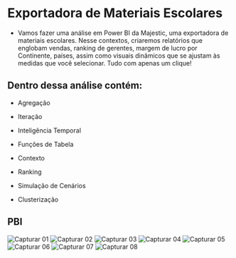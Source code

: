 # Exportadora de Materiais Escolares
 
- Vamos fazer uma análise em Power BI da Majestic, uma exportadora de materiais escolares. Nesse contextos, criaremos relatórios que englobam vendas, ranking de gerentes, margem de lucro por Continente, países, assim como visuais dinâmicos que se ajustam às medidas que você selecionar. Tudo com apenas um clique!

## Dentro dessa análise contém:

- Agregação

- Iteração

- Inteligência Temporal

- Funções de Tabela

- Contexto

- Ranking

- Simulação de Cenários

- Clusterização

## PBI


![Capturar 01](https://user-images.githubusercontent.com/82332461/189780820-76e7b775-1bb8-4d7d-9ba2-27920cfdfa05.PNG)
![Capturar 02](https://user-images.githubusercontent.com/82332461/189780839-b56af902-e215-4183-8c3e-a82d3765874d.PNG)
![Capturar 03](https://user-images.githubusercontent.com/82332461/193476708-58d6bcde-968c-47ed-b688-2dced3907cb0.PNG)
![Capturar 04](https://user-images.githubusercontent.com/82332461/195470299-e34bd8b4-262f-4f29-bfb8-4bf2a2ea7296.png)
![Capturar 05](https://user-images.githubusercontent.com/82332461/195470350-74b5bf76-f968-43a0-bf3a-d61bd9490f07.png)
![Capturar 06](https://user-images.githubusercontent.com/82332461/195470364-bc7adde6-6552-4feb-bcb6-fa03137b4bf0.png)
![Capturar 07](https://user-images.githubusercontent.com/82332461/195470372-5a785b0b-fb13-4fed-b389-96c97cb97aaa.png)
![Capturar 08](https://user-images.githubusercontent.com/82332461/195470384-d8bc0636-11f4-4835-ab45-f0d5a9290d67.png)
